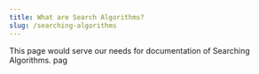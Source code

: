 ```yaml
---
title: What are Search Algorithms?
slug: /searching-algorithms
---
```


This page would serve our needs for documentation of Searching Algorithms.
pag